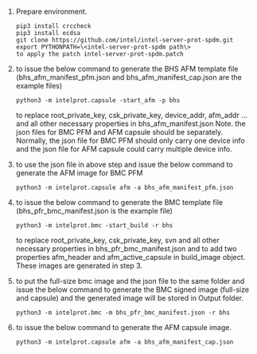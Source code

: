 1. Prepare environment.
   ```
   pip3 install crccheck
   pip3 install ecdsa
   git clone https://github.com/intel/intel-server-prot-spdm.git
   export PYTHONPATH=\<intel-server-prot-spdm path\>
   to apply the patch intel-server-prot-spdm.patch
   ```

2. to issue the below command to generate the BHS AFM template file (bhs_afm_manifest_pfm.json and bhs_afm_manifest_cap.json are the example files)
   ```
   python3 -m intelprot.capsule -start_afm -p bhs
   ```
   to replace root_private_key, csk_private_key, device_addr, afm_addr ... and all other necessary properties in bhs_afm_manifest.json
   Note. the json files for BMC PFM and AFM capsule should be separately. Normally, the json file for BMC PFM should only carry one device info and the json file for AFM capsule could carry multiple device info.

3. to use the json file in above step and issue the below command to generate the AFM image for BMC PFM
   ```
   python3 -m intelprot.capsule afm -a bhs_afm_manifest_pfm.json
   ```

4. to issue the below command to generate the BMC template file (bhs_pfr_bmc_manifest.json is the example file)
   ```
   python3 -m intelprot.bmc -start_build -r bhs
   ```
   to replace root_private_key, csk_private_key, svn and all other necessary properties in bhs_pfr_bmc_manifest.json and to add two properties afm_header and afm_active_capsule in build_image object. These images are generated in step 3.

5. to put the full-size bmc image and the json file to the same folder and issue the below command to generate the BMC signed image (full-size and capsule) and the generated image will be stored in Output folder.
   ```
   python3 -m intelprot.bmc -m bhs_pfr_bmc_manifest.json -r bhs
   ```

6. to issue the below command to generate the AFM capsule image.
   ```
   python3 -m intelprot.capsule afm -a bhs_afm_manifest_cap.json
   ```